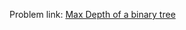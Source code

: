 Problem link: <a href = "https://www.interviewbit.com/old/problems/max-depth-of-binary-tree/">Max Depth of a binary tree</a>